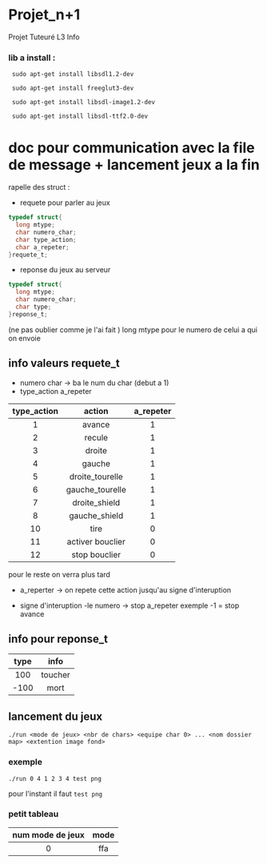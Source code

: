 # Projet_n+1
Projet Tuteuré L3 Info

### lib a install :
``` sudo apt-get install libsdl1.2-dev```

``` sudo apt-get install freeglut3-dev```

``` sudo apt-get install libsdl-image1.2-dev```

``` sudo apt-get install libsdl-ttf2.0-dev```

# doc pour communication avec la file de message + lancement jeux a la fin 

rapelle des struct :

* requete pour parler au jeux 
```c
typedef struct{
  long mtype;
  char numero_char;
  char type_action;
  char a_repeter;
}requete_t;
```

* reponse du jeux au serveur
```c
typedef struct{
  long mtype;
  char numero_char;
  char type;
}reponse_t;
```

(ne pas oublier comme je l'ai fait ) long mtype pour le numero de celui a qui on envoie

## info valeurs requete_t
* numero char -> ba le num du char (debut a 1)
* type_action a_repeter

|type_action|     action     |a_repeter|
|:---------:|:--------------:|:-------:|
|1          |avance          |1        |
|2          |recule          |1        |
|3          |droite          |1        |
|4          |gauche          |1        |
|5          |droite_tourelle |1        |
|6          |gauche_tourelle |1        |
|7          |droite_shield   |1        |
|8          |gauche_shield   |1        |
|10         |tire            |0        |
|11         |activer bouclier|0        |
|12         |stop bouclier   |0        |
pour le reste on verra plus tard

* a_reperter -> on repete cette action jusqu'au signe d'interuption

* signe d'interuption
-le numero -> stop a_repeter
exemple -1 = stop avance

## info pour reponse_t


|type| info  |
|:--:|:-----:|
|100 |toucher|
|-100|mort   |


## lancement du jeux

```
./run <mode de jeux> <nbr de chars> <equipe char 0> ... <nom dossier map> <extention image fond>
```

### exemple

```
./run 0 4 1 2 3 4 test png
```
pour l'instant il faut ``` test png ```

### petit tableau

|num mode de jeux| mode|
|:--------------:|:---:|
|0               | ffa |



